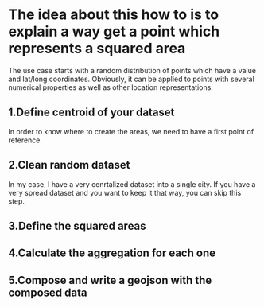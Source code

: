 # The idea about this how to is to explain a way get a point which represents a squared areaThe use case starts with a random distribution of points which have a value and lat/long coordinates. Obviously, it can be applied to points with several numerical properties as well as other location representations.## 1.Define centroid of your datasetIn order to know where to create the areas, we need to have a first point of reference.## 2.Clean random datasetIn my case, I have a very cenrtalized dataset into a single city. If you have a very spread dataset and you want to keep it that way, you can skip this step.## 3.Define the squared areas## 4.Calculate the aggregation for each one## 5.Compose and write a geojson with the composed data
